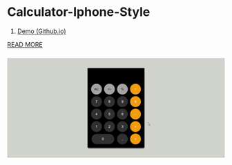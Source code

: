 # Calculator-Iphone-Style

1. [Demo (Github.io)](https://github.com/Samuelpasaribu/Calculator-iPhone-Style)

<a href="https://blogg-viddokta.netlify.app/">READ MORE</a>


###

![ScreenShot](/screenshot.gif)


